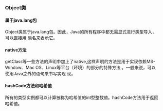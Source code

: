 ### Object类 

#### 属于java.lang包
Object类属于java.lang包。因此，Java的所有程序中都无需显式进行类型导入，可以直接用
简名来表示它。

#### native方法
getClass等一些方法的声明中加上了native,这样声明的方法是用于实现依赖MS-Window、Mac
OS、Linux等平台（环境）的部分的特殊方法 。一般来说，可以使用Java之外的语句来书写实现
现。

#### hashCode方法和哈希值
所有的类型实例都可以计算被称为哈希值的int型整数值。hashCode方法用于返回哈希值。



